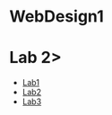 # WebDesign1

<h1>Lab 2></h1>

<ul>
    <li><a href="lab1/index.html" target="_blank">Lab1</a></li>
    <li><a href="Lab2/index.html" target="_blank">Lab2</a></li>
    <li><a href="Lab3/index.html" target="_blank">Lab3</a></li>
</ul>